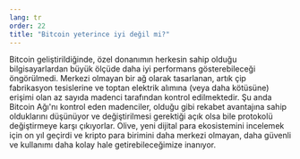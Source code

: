 ```yaml
---
lang: tr
order: 22
title: "Bitcoin yeterince iyi değil mi?"
---
```


Bitcoin geliştirildiğinde, özel donanımın herkesin sahip olduğu bilgisayarlardan büyük ölçüde daha iyi performans gösterebileceği öngörülmedi. Merkezi olmayan bir ağ olarak tasarlanan, artık çip fabrikasyon tesislerine ve toptan elektrik alımına (veya daha kötüsüne) erişimi olan az sayıda madenci tarafından kontrol edilmektedir. Şu anda Bitcoin Ağı'nı kontrol eden madenciler, olduğu gibi rekabet avantajına sahip olduklarını düşünüyor ve değiştirilmesi gerektiği açık olsa bile protokolü değiştirmeye karşı çıkıyorlar. Olive, yeni dijital para ekosistemini incelemek için on yıl geçirdi ve kripto para birimini daha merkezi olmayan, daha güvenli ve kullanımı daha kolay hale getirebileceğimize inanıyor.
 
